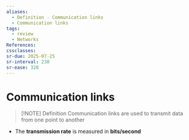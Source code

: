 ```yaml
---
aliases:
  - Definition - Communication links
  - Communication links
tags:
  - review
  - Networks
References: 
cssclasses:
sr-due: 2025-07-25
sr-interval: 230
sr-ease: 328
---
```

# Communication links

> [!NOTE] Definition
> Communication links are used to transmit data from one point to another 

+ The **transmission rate** is measured in **bits/second**
 